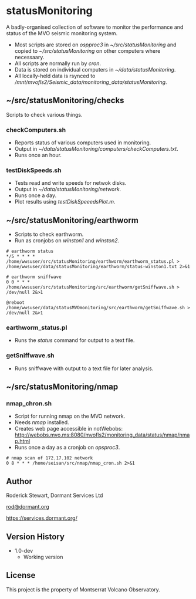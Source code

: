 # statusMonitoring

A badly-organised collection of software to monitor the performance and status of the MVO seismic monitoring system.

* Most scripts are stored on *ospproc3* in *~/src/statusMonitoring* and copied to *~/src/statusMonitoring* on other computers where necessaary.
* All scripts are normally run by *cron*.
* Data is stored on individual computers in *~/data/statusMonitoring*.
* All locally-held data is rsynced to */mnt/mvofls2/Seismic_data/monitoring_data/statusMonitoring*.

## ~/src/statusMonitoring/checks

Scripts to check various things.

### checkComputers.sh

* Reports status of various computers used in monitoring.
* Output in *~/data/statusMonitoring/computers/checkComputers.txt*.
* Runs once an hour.

### testDiskSpeeds.sh

* Tests read and write speeds for netwok disks.
* Output in *~/data/statusMonitoring/network*.
* Runs once a day.
* Plot results using *testDiskSpeeedsPlot.m*.

## ~/src/statusMonitoring/earthworm

* Scripts to check earthworm.
* Run as cronjobs on *winston1* and *winston2*.
```
# earthworm status
*/5 * * * * /home/wwsuser/src/statusMonitoring/earthworm/earthworm_status.pl > /home/wwsuser/data/statusMonitoring/earthworm/status-winston1.txt 2>&1

# earthworm sniffwave
0 0 * * * /home/wwsuser/src/statusMonitoring/src/earthworm/getSniffwave.sh > /dev/null 2&>1

@reboot /home/wwsuser/data/statusMVOmonitoring/src/earthworm/getSniffwave.sh > /dev/null 2&>1

```


### earthworm_status.pl

* Runs the *status* command for output to a text file.

### getSniffwave.sh

* Runs sniffwave with output to a text file for later analysis.

## ~/src/statusMonitoring/nmap

### nmap_chron.sh

* Script for running nmap on the MVO network.
* Needs *nmap* installed.
* Creates web page accessible in notWebobs: http://webobs.mvo.ms:8080/mvofls2/monitoring_data/status/nmap/nmap.html
* Runs once a day as a cronjob on *opsproc3*.
```
# nmap scan of 172.17.102 network
0 8 * * * /home/seisan/src/nmap/nmap_cron.sh 2>&1
```
## Author

Roderick Stewart, Dormant Services Ltd

rod@dormant.org

https://services.dormant.org/

## Version History

* 1.0-dev
    * Working version

## License

This project is the property of Montserrat Volcano Observatory.
